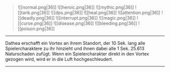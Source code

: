 > ![[normal.png|36]] ![[heroic.png|36]] ![[mythic.png|36]]
> ![[tank.png|36]] ![[dps.png|36]] ![[heal.png|36]]
> ![[attention.png|36]] ![[deadly.png|36]] ![[interrupt.png|36]]
> ![[magic.png|36]] ![[curse.png|36]] ![[disease.png|36]] ![[bleeding.png|36]] ![[poison.png|36]] 

***

Dathea erschafft ein Vortex an ihrem Standort, der 10 Sek. lang alle Spielercharaktere zu ihr hinzieht und ihnen dabei alle 1 Sek. 25.613 Naturschaden zufügt. Wenn ein Spielercharakter direkt in den Vortex gezogen wird, wird er in die Luft hochgeschleudert.




***
